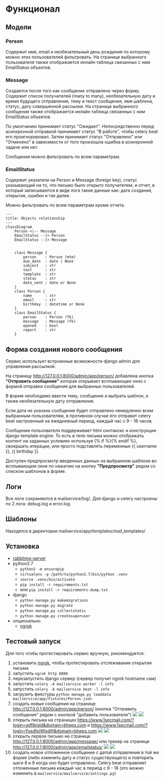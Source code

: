 # Функционал

## Модели

### Person
Содержит имя, email и необязательный день рождения по которому можно этих пользователей фильтровать. На странице выбранного пользователя также отображается инлайн таблица связанных с ним EmailStatus объектов.

### Message
Создается после того как сообщение отправлено через форму. Содержит список получателей (many to many), необязательную дату и время будущего отправления, тему и текст сообщения, имя шаблона, cтатус, дату совершенной рассылки. На странице выбранного сообщения также отображается инлайн таблица связанных с ним EmailStatus объектов. 

По умолчанию принимает статус "Ожидает". Непосредственно перед асинхронной отправкой принимает статус "В работе", чтобы celery beat его проигнорировал. Затем принимает статус "Отправлено" или "Отменено" в зависимости от того произошла ошибка в асинхронной задаче или нет. 

Сообщения можно фильтровать по всем параметрам.

### EmailStatus
Содержит указатели на Person и Message (foreign key), статус указывающий на то, что письмо было открыто получателем, и отчет, в который записываются в виде лога такие данные как: дата создания, открытия, ошибки и так далее.

Можно фильтровать по всем параметрам кроме отчета.

```mermaid
---
title: Objects relationship
---
classDiagram
    Person <|-- Message
    EmailStatus --|> Person
    EmailStatus --|> Message
    

    class Message {
        person    : Person (mtm)
        due_date  : date | None
        subject   : str         
        text      : str         
        template  : str         
        status    : str         
        date_sent : date or None
    }
    class Person {
        name      : str
        email     : str
        birthday  : datetime or None
    }
    class EmailStatus {
        person    : Person (fk)
        message   : Message (fk)
        opened    : bool
        report    : str
    }
```


## Форма создания нового сообщения
Сервис использует встроенные возможности django admin для управления рассылкой.

На страницу http://127.0.0.1:8000/admin/app/person/ добавлена кнопка __"Отправить сообщение"__ которая открывает всплывающее окно с формой отправки сообщения для выбранных пользователей. 

В форме необходимо ввести тему, сообщение и выбрать шаблон, а также необязательную дату отправления.

Если дата не указана сообщение будет отправлено немедленно всем выбранным пользователям, в противном случае его отправит celery beat настроенный на ежедневный период, каждый час с 9 - 18 часов.

Сообщение пользователя поддерживает html синтаксис и конструкции django template engine. То есть в теле письма можно отображать контент на заданных условиях используя {% if %}{% endif %}, своершать итерации, или просто подставлять переменные {{ username }}, {{ birthday }}.

Доступен предпросмотр введенных данных на выбранном шаблоне во всплывающем окне по нажатию на кнопку __"Предпросмотр"__ рядом со списком шаблонов в форме.

## Логи
Все логи сохраняются в mailservice/log/. Для django и celery настроены по 2 лога: debug.log и error.log.

## Шаблоны
Находятся в директории mailservice/app/templates/mail_templates/

## Установка
- [rabbitmq-server](https://www.rabbitmq.com/download.html)
- python2.7
    - `python2 -m ensurepip`
    - `virtualenv -p /path/to/python2.7/bin/python .venv`
    - `source .venv/bin/activate`
    - `pip install -r requirements.txt`
    - или `pip install -r requirements-dump.txt`
- django
    - `python manage.py makemigrations`
    - `python manage.py migrate`
    - `python manage.py collectstatic`
    - `python manage.py createsuperuser`
- опционально
    - [ngrok](https://ngrok.com/docs/getting-started) 


## Тестовый запуск
Для того чтобы протестировать сервис вручную, рекомендуется:
1. установить [ngrok](https://ngrok.com/docs/getting-started), чтобы протестировать отслеживание открытия письма
1. запустить `ngrok http 8000`
1. перезапустить django сервер (сервер получит ngrok hostname сам)
1. запустить `celery -A mailservice worker -l info`
1. запустить `celery -A mailservice beat -l info`
1. загрузить фикстуры `python manage.py loaddata mailservice/app/fixtures/Person.json`
1. создать новые сообщения на странице http://127.0.0.1:8000/admin/app/person/ (кнопка "Отправить сообщение" рядом с кнопкой "добавить пользователя")
    ![](screenshots/Screenshot%20from%202023-02-04%2007-39-56.png)
    ![](screenshots/Screenshot%20from%202023-02-04%2007-41-20.png)
1. открыть письма на страницах https://www.1secmail.com/?login=gdflkjgld&domain=bheps.com и https://www.1secmail.com/?login=YosdfsjWlsdlfj&domain=bheps.com
    ![](screenshots/Screenshot%20from%202023-02-04%2007-45-14.png)
    ![](screenshots/Screenshot%20from%202023-02-04%2007-45-33.png)
1. открыть первое письмо на странице http://127.0.0.1:8000/admin/app/message/ или трекер на странице http://127.0.0.1:8000/admin/app/emailstatus/
    ![](screenshots/Screenshot%20from%202023-02-04%2007-35-44.png)
    ![](screenshots/Screenshot%20from%202023-02-04%2007-35-18.png)
1. создать новое отложенное сообщение с датой отправления в той же форме (либо изменить дату и статус существующего) и повторить шаги 8 и 9 когда оно будет отправлено. Celery beat отправляет отложенные письма каждый час в период с 9 - 18 (это можно изменить в `mailservice/mailservice/settings.py`)
